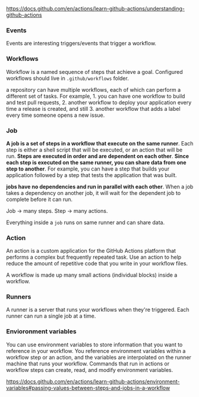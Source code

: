 
https://docs.github.com/en/actions/learn-github-actions/understanding-github-actions

### Events

Events are interesting triggers/events that trigger a workflow.

### Workflows

Workflow is a named sequence of steps that achieve a goal.
Configured workflows should live in `.github/workflows` folder.

a repository can have multiple workflows, each of which can perform a different set of tasks. For example, 1. you can have one workflow to build and test pull requests, 
2. another workflow to deploy your application every time a release is created, and still 
3. another workflow that adds a label every time someone opens a new issue.

### Job 

**A job is a set of steps in a workflow that execute on the same runner**. Each step is either a shell script that will be executed, or an action that will be run. **Steps are executed in order and are dependent on each other**. **Since each step is executed on the same runner, you can share data from one step to another**. For example, you can have a step that builds your application followed by a step that tests the application that was built.

**jobs have no dependencies and run in parallel with each other**. When a job takes a dependency on another job, it will wait for the dependent job to complete before it can run.

Job -> many steps.
Step -> many actions.

Everything inside a `job` runs on same runner and can share data.

### Action

An action is a custom application for the GitHub Actions platform that performs a complex but frequently repeated task. Use an action to help reduce the amount of repetitive code that you write in your workflow files.

A workflow is made up many small actions (individual blocks) inside a workflow.

### Runners

A runner is a server that runs your workflows when they're triggered. Each runner can run a single job at a time.


### Envioronment variables

You can use environment variables to store information that you want to reference in your workflow. You reference environment variables within a workflow step or an action, and the variables are interpolated on the runner machine that runs your workflow. Commands that run in actions or workflow steps can create, read, and modify environment variables.

https://docs.github.com/en/actions/learn-github-actions/environment-variables#passing-values-between-steps-and-jobs-in-a-workflow